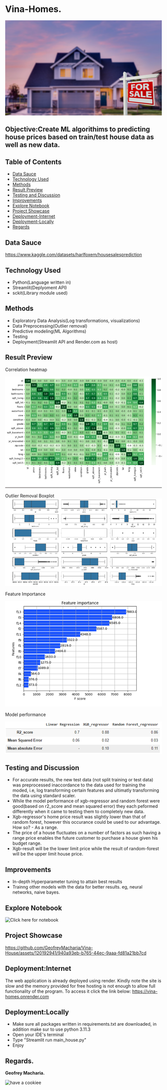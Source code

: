 # Vina-Homes.
![alt text](https://github.com/GeofreyMacharia/Vina-House/blob/main/images/Home.png)
## Objective:Create ML algorithims to predicting house prices based on train/test house data as well as new data.
## Table of Contents  
- [ Data Sauce](#Data-Sauce)
- [Technology Used](#Technology-Used)
- [Methods](#Methods)  
- [ Result Preview](#Result-Preview)  
- [Testing and Discussion](#Testing-and-Discussion)  
- [Improvements](#Improvements)  
- [Explore Notebook](#Explore-Notebook)  
- [Project Showcase](#Project-Showcase)  
- [Deployment-Internet](#Deployment-Internet)  
- [Deployment-Locally](#Deployment-Locally)
- [Regards](#Regards)

<a name="headers"/>


## Data Sauce
https://www.kaggle.com/datasets/harlfoxem/housesalesprediction
## Technology Used
- Python(Language written in)
- Streamlit(Deplyoment API)
- sckit(Library module used)
## Methods
- Exploratory Data Analysis(Log transformations, visualizations)
- Data Preprocessing(Outlier removal)
- Predictive modeling(ML Algorithms)
- Testing
- Deployment(Streamlit API and Render.com as host)
## Result Preview
Correlation heatmap

![alt text](https://github.com/GeofreyMacharia/Vina-House/blob/main/images/heatmap.png)

Outlier Removal Boxplot
![alt text](https://github.com/GeofreyMacharia/Vina-House/blob/main/images/outliers.png)

Feature Importance

![alt text](https://github.com/GeofreyMacharia/Vina-House/blob/main/images/featurs.png)

Model performance

![alt text](https://github.com/GeofreyMacharia/Vina-House/blob/main/images/result.png)
## Testing and Discussion 
- For accurate results, the new test data (not split training or test data) was preprocessed inaccordance to the data used for training the moded, i.e, log transforming certain features and ultimatly transforming the data using standard scaler.
- While the model performance of xgb-regressor and random forest were good(based on r2_score and mean squared error) they each peformed differently when it came to testing them to completely new data.
- Xgb-regressor's home price result was slightly lower than that of random forest, however this occurance could be used to our advantage. How so? - As a range.
- The price of a house fluctuates on a number of factors as such having a range price enables the future customer to purchase a house given his budget range.
- Xgb-result will be the lower limit price while the result of random-forest will be the upper limit house price.

## Improvements
  - In-depth Hyperparameter tuning to attain best results
  - Trainng other models with the data for better results. eg, neural networks, naive bayes.
## Explore Notebook  
![Click here for notebook](https://github.com/GeofreyMacharia/vina-house-model-codebase/blob/main/House_Sales.ipynb)

## Project Showcase
https://github.com/GeofreyMacharia/Vina-House/assets/120192941/940a93eb-b765-44ec-9aaa-fd81a21bb7cd

## Deployment:Internet
The web application is already deployed using render. 
Kindly note the site is slow and the memory provided for free hosting is not enough to allow full functionality of the program.
To access it click the link below:
https://vina-homes.onrender.com
## Deployment:Locally
- Make sure all packages written in requirements.txt are downloaded, in addition make sur to use python 3.11.3
- Open your IDE's terminal
- Type "Streamlit run main_house.py"
- Enjoy
## Regards.
**Geofrey Macharia.**


![have a cookiee](https://github.com/GeofreyMacharia/Vina-House/assets/120192941/f03b5401-4f62-4b32-9f21-b408a99b323c)

